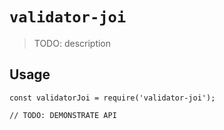 # `validator-joi`

> TODO: description

## Usage

```
const validatorJoi = require('validator-joi');

// TODO: DEMONSTRATE API
```
